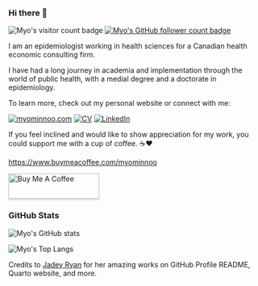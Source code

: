 ### Hi there 👋

<!-- README adapted from https://github.com/z3tt/Z3tt/blob/master/README.md?plain=1 -->

![Myo's visitor count badge](https://visitor-badge.laobi.icu/badge?page_id=myominnoo.myominnoo) [![Myo's GitHub follower count badge](https://img.shields.io/github/followers/myominnoo?label=Follow&style=social)](https://github.com/myominnoo)

I am an epidemiologist working in health sciences for a Canadian health economic consulting firm.

I have had a long journey in academia and implementation through the world of public health, with a medial degree and a doctorate in epidemiology.

To learn more, check out my personal website or connect with me:
  
[![myominnoo.com](https://img.shields.io/badge/myominnoo.com-%230b7366.svg?style=for-the-badge&logoColor=white)](https://myominnoo.com) [![CV](https://img.shields.io/badge/CV-%236a2d0a.svg?style=for-the-badge&logoColor=white)](https://myominnoo.com/cv) [![LinkedIn](https://img.shields.io/badge/linkedin-%230077B5.svg?style=for-the-badge&logo=linkedin&logoColor=white)](https://www.linkedin.com/in/myominnoo/)

<!-- coffee button adapted from https://github.com/z3tt/Z3tt/blob/master/README.md?plain=1 -->

If you feel inclined and would like to show appreciation for my work, you could support me with a cup of coffee. ☕️♥️

https://www.buymeacoffee.com/myominnoo


<a href="https://www.buymeacoffee.com/myominnoo" target="_blank"><img src="https://www.buymeacoffee.com/assets/img/guidelines/download-assets-sm-1.svg" alt="Buy Me A Coffee" style="height: 50px !important;width: 180px !important;box-shadow: 0px 3px 2px 0px rgba(190, 190, 190, 0.5) !important;-webkit-box-shadow: 0px 3px 2px 0px rgba(190, 190, 190, 0.5) !important;" ></a>

### GitHub Stats
  
![Myo's GitHub stats](https://github-readme-stats.vercel.app/api?username=myominnoo&theme=vue-dark&show_icons=true) 

![Myo's Top Langs](https://github-readme-stats.vercel.app/api/top-langs/?username=myominnoo&layout=compact&theme=vue-dark&hide=javascript,html,typescript)


Credits to [Jadey Ryan](https://jadeyryan.com/) for her amazing works on GitHub Profile README, Quarto website, and more.
